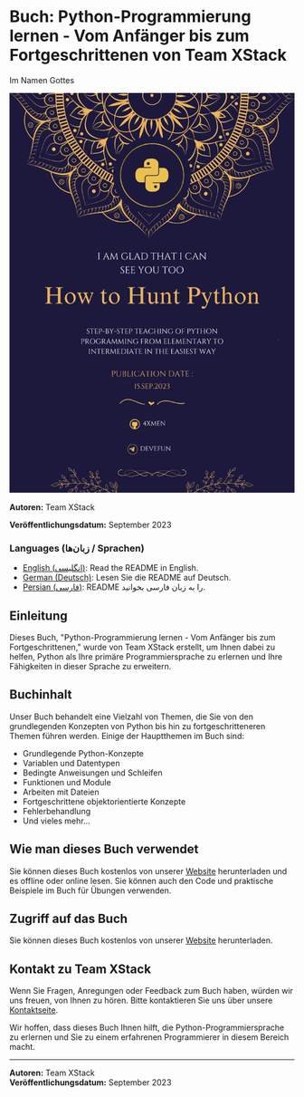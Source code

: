 # Buch: Python-Programmierung lernen - Vom Anfänger bis zum Fortgeschrittenen von Team XStack

Im Namen Gottes

![Buchumschlagbild](BookCover.png)

**Autoren:** Team XStack

**Veröffentlichungsdatum:** September 2023

### Languages (زبان‌ها / Sprachen)

- [English (انگلیسی)](README.md): Read the README in English.
- [German (Deutsch)](README_DE.md): Lesen Sie die README auf Deutsch.
- [Persian (فارسی)](README_FA.md): README را به زبان فارسی بخوانید.




## Einleitung

Dieses Buch, "Python-Programmierung lernen - Vom Anfänger bis zum Fortgeschrittenen," wurde von Team XStack erstellt, um Ihnen dabei zu helfen, Python als Ihre primäre Programmiersprache zu erlernen und Ihre Fähigkeiten in dieser Sprache zu erweitern.

## Buchinhalt

Unser Buch behandelt eine Vielzahl von Themen, die Sie von den grundlegenden Konzepten von Python bis hin zu fortgeschritteneren Themen führen werden. Einige der Hauptthemen im Buch sind:

- Grundlegende Python-Konzepte
- Variablen und Datentypen
- Bedingte Anweisungen und Schleifen
- Funktionen und Module
- Arbeiten mit Dateien
- Fortgeschrittene objektorientierte Konzepte
- Fehlerbehandlung
- Und vieles mehr...

## Wie man dieses Buch verwendet

Sie können dieses Buch kostenlos von unserer [Website](https://www.xstackbooks.com/python-tutorial) herunterladen und es offline oder online lesen. Sie können auch den Code und praktische Beispiele im Buch für Übungen verwenden.

## Zugriff auf das Buch

Sie können dieses Buch kostenlos von unserer [Website](https://www.xstackbooks.com/python-tutorial) herunterladen.

## Kontakt zu Team XStack

Wenn Sie Fragen, Anregungen oder Feedback zum Buch haben, würden wir uns freuen, von Ihnen zu hören. Bitte kontaktieren Sie uns über unsere [Kontaktseite](https://github.com/4xmen/Python_Learning/issues).

Wir hoffen, dass dieses Buch Ihnen hilft, die Python-Programmiersprache zu erlernen und Sie zu einem erfahrenen Programmierer in diesem Bereich macht.

---
**Autoren:** Team XStack  
**Veröffentlichungsdatum:** September 2023

